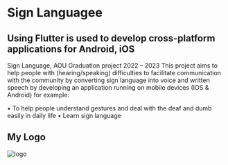 # Sign Languagee

## Using Flutter is used to develop cross-platform applications for Android, iOS
Sign Language,
AOU Graduation project
2022 – 2023
This project aims to help people with (hearing/speaking)
difficulties to facilitate communication with the community by converting sign language into voice and written speech by developing an application running on mobile devices (IOS & Android) for example:

•	To help people understand gestures and deal with the deaf and dumb easily in daily life
•	Learn sign language

## My Logo 

![logo](https://user-images.githubusercontent.com/73281671/205620530-d95944d1-645a-41a8-a0ca-d5357bc11c3f.png)
